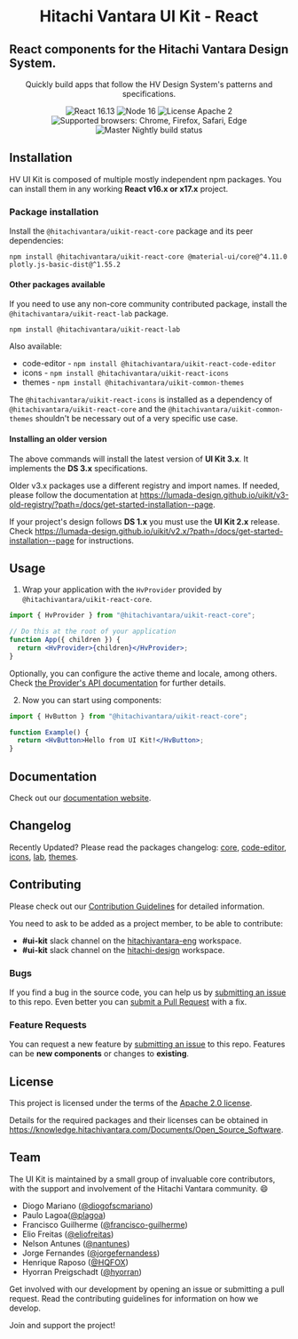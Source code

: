 <h1 align="center">Hitachi Vantara UI Kit - React</h1>

## React components for the Hitachi Vantara Design System.

<div align="center">

Quickly build apps that follow the HV Design System's patterns and specifications.

![React 16.13](https://img.shields.io/badge/react-^16.13.1-blue.svg)
![Node 16](https://img.shields.io/badge/node-16.13.1-brightgreen.svg)
![License Apache 2](https://img.shields.io/badge/license-Apache%202-blue.svg)
![Supported browsers: Chrome, Firefox, Safari, Edge](https://img.shields.io/badge/plataforms-chrome%20%7C%20firefox%20%7C%20safari%20%7C%20edge-blue.svg)
<br>
![Master Nightly build status](https://github.com/lumada-design/hv-uikit-react/workflows/Master%20Nightly/badge.svg)

</div>

## Installation

HV UI Kit is composed of multiple mostly independent npm packages. You can install them in any working **React v16.x or x17.x** project.

### Package installation

Install the `@hitachivantara/uikit-react-core` package and its peer dependencies:

```shell
npm install @hitachivantara/uikit-react-core @material-ui/core@^4.11.0 plotly.js-basic-dist@^1.55.2
```

#### Other packages available

If you need to use any non-core community contributed package, install the `@hitachivantara/uikit-react-lab` package.

```shell
npm install @hitachivantara/uikit-react-lab
```

Also available:

- code-editor - `npm install @hitachivantara/uikit-react-code-editor`
- icons - `npm install @hitachivantara/uikit-react-icons`
- themes - `npm install @hitachivantara/uikit-common-themes`

The `@hitachivantara/uikit-react-icons` is installed as a dependency of `@hitachivantara/uikit-react-core` and the `@hitachivantara/uikit-common-themes` shouldn't be necessary out of a very specific use case.

#### Installing an older version

The above commands will install the latest version of **UI Kit 3.x**. It implements the **DS 3.x** specifications.

Older v3.x packages use a different registry and import names. If needed, please follow the documentation at https://lumada-design.github.io/uikit/v3-old-registry/?path=/docs/get-started-installation--page.

If your project's design follows **DS 1.x** you must use the **UI Kit 2.x** release. Check https://lumada-design.github.io/uikit/v2.x/?path=/docs/get-started-installation--page for instructions.

## Usage

1. Wrap your application with the `HvProvider` provided by
   `@hitachivantara/uikit-react-core`.

```jsx
import { HvProvider } from "@hitachivantara/uikit-react-core";

// Do this at the root of your application
function App({ children }) {
  return <HvProvider>{children}</HvProvider>;
}
```

Optionally, you can configure the active theme and locale, among others.
Check [the Provider's API documentation](https://lumada-design.github.io/uikit/master/?path=/docs/foundation-provider--main) for further details.

2. Now you can start using components:

```jsx
import { HvButton } from "@hitachivantara/uikit-react-core";

function Example() {
  return <HvButton>Hello from UI Kit!</HvButton>;
}
```

## Documentation

Check out our [documentation website](https://lumada-design.github.io/uikit/master/).

## Changelog

Recently Updated? Please read the packages changelog: [core](/packages/core/CHANGELOG.md), [code-editor](/packages/code-editor/CHANGELOG.md), [icons](/packages/icons/CHANGELOG.md), [lab](/packages/lab/CHANGELOG.md), [themes](/packages/themes/CHANGELOG.md).

## Contributing

Please check out our [Contribution Guidelines](/CONTRIBUTING.md) for detailed information.

You need to ask to be added as a project member, to be able to contribute:

- **#ui-kit** slack channel on the [hitachivantara-eng](https://hitachivantara-eng.slack.com/messages/CFY74GK6G) workspace.
- **#ui-kit** slack channel on the [hitachi-design](https://hitachi-design.slack.com/messages/CGC1E37J9/) workspace.

### Bugs

If you find a bug in the source code, you can help us by [submitting an issue](/CONTRIBUTING.md#submitting-an-issue) to this repo.
Even better you can [submit a Pull Request](/CONTRIBUTING.md#submitting-a-pull-request) with a fix.

### Feature Requests

You can request a new feature by [submitting an issue](/CONTRIBUTING.md#submitting-an-issue) to this repo.
Features can be **new components** or changes to **existing**.

## License

This project is licensed under the terms of the [Apache 2.0 license](/LICENSE.md).

Details for the required packages and their licenses can be obtained in https://knowledge.hitachivantara.com/Documents/Open_Source_Software.

## Team

The UI Kit is maintained by a small group of invaluable core contributors, with the support and involvement of the Hitachi Vantara community. 😄

- Diogo Mariano ([@diogofscmariano](https://github.com/diogofscmariano))
- Paulo Lagoa([@plagoa](https://github.com/plagoa))
- Francisco Guilherme ([@francisco-guilherme](https://github.com/frncisco-guilherme))
- Elio Freitas ([@eliofreitas](https://github.com/eliofreitas))
- Nelson Antunes ([@nantunes](https://github.com/nantunes))
- Jorge Fernandes ([@jorgefernandess](https://github.com/jorgefernandess))
- Henrique Raposo ([@HQFOX](https://github.com/HQFOX))
- Hyorran Preigschadt ([@hyorran](https://github.com/hyorran))

Get involved with our development by opening an issue or submitting a pull request. Read the contributing guidelines for information on how we develop.

Join and support the project!

